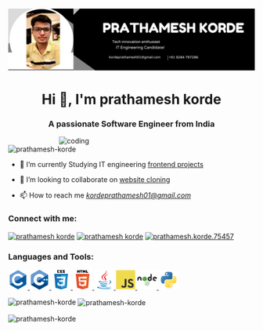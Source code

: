 ![logo](https://github.com/prathamesh-korde/profile/blob/main/Black%20Modern%20Personal%20LinkedIn%20Banner%20(1).png)
<h1 align="center">Hi 👋, I'm prathamesh korde</h1>
<h3 align="center">A passionate Software Engineer from India</h3>

<img align="right" alt="coding" width="400" src="https://user-images.githubusercontent.com/55389276/140866485-8fb1c876-9a8f-4d6a-98dc-08c4981eaf70.gif">

<p align="left"> <img src="https://komarev.com/ghpvc/?username=prathamesh-korde&label=Profile%20views&color=0e75b6&style=flat" alt="prathamesh-korde" /> </p>

- 🔭 I’m currently Studying IT engineering [frontend projects](https://lnkd.in/gkW9RyhU)

- 👯 I’m looking to collaborate on [website cloning](https://lnkd.in/d3SQqGfB)

- 📫 How to reach me *kordeprathamesh01@gmail.com*

<h3 align="left">Connect with me:</h3>
<p align="left">
<a href="https://linkedin.com/in/prathamesh korde" target="blank"><img align="center" src="https://raw.githubusercontent.com/rahuldkjain/github-profile-readme-generator/master/src/images/icons/Social/linked-in-alt.svg" alt="prathamesh korde" height="30" width="40" /></a>
<a href="https://fb.com/prathamesh korde" target="blank"><img align="center" src="https://raw.githubusercontent.com/rahuldkjain/github-profile-readme-generator/master/src/images/icons/Social/facebook.svg" alt="prathamesh korde" height="30" width="40" /></a>
<a href="https://instagram.com/prathamesh.korde.75457" target="blank"><img align="center" src="https://raw.githubusercontent.com/rahuldkjain/github-profile-readme-generator/master/src/images/icons/Social/instagram.svg" alt="prathamesh.korde.75457" height="30" width="40" /></a>
</p>

<h3 align="left">Languages and Tools:</h3>
<p align="left"> <a href="https://www.cprogramming.com/" target="_blank" rel="noreferrer"> <img src="https://raw.githubusercontent.com/devicons/devicon/master/icons/c/c-original.svg" alt="c" width="40" height="40"/> </a> <a href="https://www.w3schools.com/cpp/" target="_blank" rel="noreferrer"> <img src="https://raw.githubusercontent.com/devicons/devicon/master/icons/cplusplus/cplusplus-original.svg" alt="cplusplus" width="40" height="40"/> </a> <a href="https://www.w3schools.com/css/" target="_blank" rel="noreferrer"> <img src="https://raw.githubusercontent.com/devicons/devicon/master/icons/css3/css3-original-wordmark.svg" alt="css3" width="40" height="40"/> </a> <a href="https://www.w3.org/html/" target="_blank" rel="noreferrer"> <img src="https://raw.githubusercontent.com/devicons/devicon/master/icons/html5/html5-original-wordmark.svg" alt="html5" width="40" height="40"/> </a> <a href="https://www.java.com" target="_blank" rel="noreferrer"> <img src="https://raw.githubusercontent.com/devicons/devicon/master/icons/java/java-original.svg" alt="java" width="40" height="40"/> </a> <a href="https://developer.mozilla.org/en-US/docs/Web/JavaScript" target="_blank" rel="noreferrer"> <img src="https://raw.githubusercontent.com/devicons/devicon/master/icons/javascript/javascript-original.svg" alt="javascript" width="40" height="40"/> </a> <a href="https://nodejs.org" target="_blank" rel="noreferrer"> <img src="https://raw.githubusercontent.com/devicons/devicon/master/icons/nodejs/nodejs-original-wordmark.svg" alt="nodejs" width="40" height="40"/> </a> <a href="https://www.python.org" target="_blank" rel="noreferrer"> <img src="https://raw.githubusercontent.com/devicons/devicon/master/icons/python/python-original.svg" alt="python" width="40" height="40"/> </a> </p>

<p><img align="left" src="https://github-readme-stats.vercel.app/api/top-langs?username=prathamesh-korde&show_icons=true&locale=en&layout=compact" alt="prathamesh-korde" /></p>

<p>&nbsp;<img align="center" src="https://github-readme-stats.vercel.app/api?username=prathamesh-korde&show_icons=true&locale=en" alt="prathamesh-korde" /></p>

<p><img align="center" src="https://github-readme-streak-stats.herokuapp.com/?user=prathamesh-korde&" alt="prathamesh-korde" /></p>
